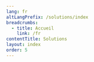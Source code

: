 ```yaml
---
lang: fr
altLangPrefix: /solutions/index
breadcrumbs:
  - title: Accueil
    link: /fr
contentTitle: Solutions
layout: index
order: 5
---
```

